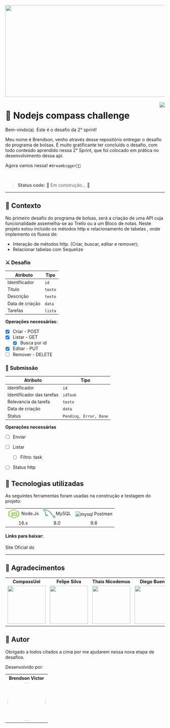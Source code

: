 
<p align="center">
<img height="290" width="700" src="https://user-images.githubusercontent.com/82064724/147239690-c00a27b5-f63f-474c-abaa-00b70bf745c5.jpg">
</p>

<img align="right" src="https://img.shields.io/static/v1?label=project&message=Compass&color=FFA429&style=for-the-badge&logo=ghost"/>


# 🚀 Nodejs compass challenge

Bem-vindo(a). Este é o desafio da 2° sprint!

Meu nome é Brendson, venho através desse repositório entregar o desafio do programa de bolsas.
É muito gratificante ter concluído o desafio, com todo conteúdo aprendido nessa 2° Sprint, que foi colocado
em prática no desenvolvimento dessa api.

Agora vamos nessa! <code>#dreambigger🚀🧡</code>



<br>

> <b>Status code:</b> 🚧 Em construção...  🚧
 
 ---
 
 ## 🧠 Contexto
 
 No primeiro desafio do programa de bolsas, será a criação de uma API cuja funcionalidade assemelha-se ao Trello ou a um
 Bloco de notas.
 Neste projeto estou incluído os métodos http e relacionamento de tabelas , onde implemento os fluxos de:
 
 - Interação de métodos http. (Criar, buscar, editar e remover);
 - Relacionar tabelas com Sequelize


 
### ⚔️ Desafio

| Atributo        | Tipo     |
| --------------- | -------- |
| Identificador   | `id`     |
| Titulo          | `texto`  |
| Descrição       | `texto`  |
| Data de criação | `data`   |
| Tarefas         | `lista`  |

**Operações necessárias:**

- [x] Criar - POST
- [x] Listar - GET
  - [x] Busca por id
- [x] Editar - PUT
- [ ] Remover - DELETE

### 📓 Submissão

| Atributo                 | Tipo                   |
| ------------------------ | ---------------------- |
| Identificador            | `id`                   |
| Identificador das tarefas| `idTask`               |
| Relevancia da tarefa     | `texto`                |
| Data de criação          | `data`                 |
| Status                   | `Pending, Error, Done` |

**Operações necessárias**

- [ ] Enviar
- [ ] Listar
  - [ ] Filtro: task
- [ ] Status http



## 🔧 Tecnologias utilizadas

As seguintes ferramentas foram usadas na construção e testagem do projeto:

<table>
  <tr>
   <td> <a href="https://nodejs.org/pt-br/download/" target="blank"><img align="center" alt="nodeJs" height="30" width="40" src="https://raw.githubusercontent.com/devicons/devicon/2ae2a900d2f041da66e950e4d48052658d850630/icons/nodejs/nodejs-original.svg"></a> Node.Js</td>
    <td> <img align="center" alt="mysql" height="30" width="40" src="https://github.com/devicons/devicon/blob/master/icons/mysql/mysql-original.svg">MySQL</td>
    <td> <img align="center" alt="mysql" height="30" width="30" src="https://user-images.githubusercontent.com/82064724/147406769-6a2ebeb5-41a7-484c-a363-dbe3aad72daa.png"> Postman</td>
  </tr>
  <tr>
    <td align="center">16.x</td>
    <td align="center">8.0</td>
    <td align="center">9.6</td>
  </tr>
</table>

#### Links para baixar:
Site Oficial do 

---
## **:star2: Agradecimentos**

<div align=left style="width:100%">
<table>
  <tr align=center>
    <th><strong>CompassUol</strong></th>
    <th><strong>Felipe Silva</strong></th>
    <th><strong>Thais Nicodemus</strong></th>
    <th><strong>Diego Bueno</strong></th>
    <th><strong>Bruna Santos</strong></th>
    <th><strong>Giovanni Hoffmann</strong></th>
  </tr>
  <td>
      <a href="*">
        <img width="120" height="120" src="https://user-images.githubusercontent.com/82064724/147250813-a8ffeeaa-d1e0-464d-b157-5b1832419962.jpg">
      </a>
    </td>
    <td>
      <a href="*">
        <img width="120" height="120" src="https://user-images.githubusercontent.com/82064724/147247938-ad746eb0-6acb-493d-a5a1-f18ced1f79ea.jpeg">
      </a>
    </td>
    <td>
      <a href="*">
        <img width="120" height="120" src="https://user-images.githubusercontent.com/82064724/147248193-cb95b8e0-9b86-4788-9c99-1f7d81a67c5c.jpeg">
      </a>
    </td>
    <td>
      <a href="*">
        <img width="120" height="120" src="https://user-images.githubusercontent.com/82064724/147248671-1433631f-d30e-43ef-8a90-11f1eb0dad6e.jpeg">
      </a>
    </td>
    <td>
      <a href="*">
        <img width="120" height="120" src="https://user-images.githubusercontent.com/82064724/147249013-2461e045-8883-45b3-8aaa-54f25b0039a2.jpeg">
      </a>
    </td>
      <td>
      <a href="*">
        <img width="140" height="120" src="https://user-images.githubusercontent.com/82064724/147251080-3157eb74-fce3-4467-982b-8f04a33a62df.jpeg">
      </a>
    </td>
  </tr>
</table>

</div>


## 📝 Autor

Obrigado a todos citados a cima por me ajudarem nessa nova etapa de desafios.

Desenvolvido por:

<div align=left style="width:100%">

<table>
  <tr align=center>
    <th><strong>Brendson Victor</strong></th>
  </tr>
   <td>
      <a href="*">
        <img style="border-radius: 50%" width="120" height="120" src="https://user-images.githubusercontent.com/82064724/147268606-4fd3c629-8cb1-422b-a025-cf20b44930c7.jpeg">
      </a>
    </td>
  </tr>
</table>
</div>

